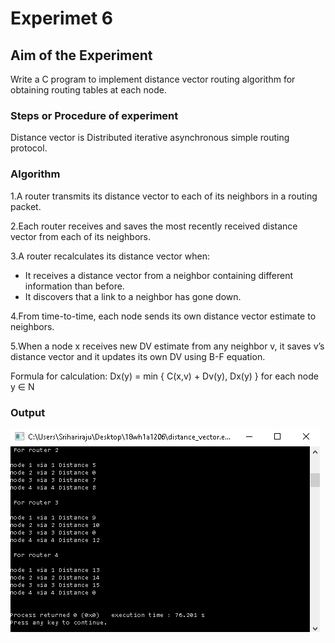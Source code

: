 # Experimet 6

## Aim of the Experiment
Write a C program to implement distance vector routing algorithm for obtaining routing tables at each node.

### Steps or Procedure of experiment

Distance vector is Distributed iterative asynchronous simple routing protocol.

### Algorithm

1.A router transmits its distance vector to each of its neighbors in a routing packet.

2.Each router receives and saves the most recently received distance vector from each of its neighbors.

3.A router recalculates its distance vector when:
  - It receives a distance vector from a neighbor containing different information than before.
  - It discovers that a link to a neighbor has gone down.

4.From time-to-time, each node sends its own distance vector estimate to neighbors.

5.When a node x receives new DV estimate from any neighbor v, it saves v’s distance vector and it updates its own DV using B-F equation.

 Formula for calculation:  Dx(y) = min { C(x,v) + Dv(y), Dx(y) } for each node y ∈ N

### Output
 
 
![output](6.png)
